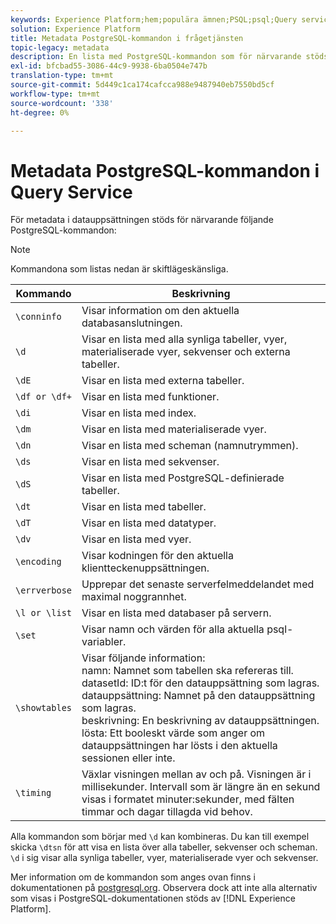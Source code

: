 ```yaml
---
keywords: Experience Platform;hem;populära ämnen;PSQL;psql;Query service;query service;metadata;commands;metadata commands;metadata commands;
solution: Experience Platform
title: Metadata PostgreSQL-kommandon i frågetjänsten
topic-legacy: metadata
description: En lista med PostgreSQL-kommandon som för närvarande stöds för att hämta metadata i Adobe Experience Platform Query Service.
exl-id: bfcbad55-3086-44c9-9938-6ba0504e747b
translation-type: tm+mt
source-git-commit: 5d449c1ca174cafcca988e9487940eb7550bd5cf
workflow-type: tm+mt
source-wordcount: '338'
ht-degree: 0%

---
```


# Metadata PostgreSQL-kommandon i Query Service

För metadata i datauppsättningen stöds för närvarande följande PostgreSQL-kommandon:

>[!NOTE]
>
>Kommandona som listas nedan är skiftlägeskänsliga.

| Kommando | Beskrivning |
|------- | ------------|
| `\conninfo` | Visar information om den aktuella databasanslutningen. |
| `\d` | Visar en lista med alla synliga tabeller, vyer, materialiserade vyer, sekvenser och externa tabeller. |
| `\dE` | Visar en lista med externa tabeller. |
| `\df or \df+` | Visar en lista med funktioner. |
| `\di` | Visar en lista med index. |
| `\dm` | Visar en lista med materialiserade vyer. |
| `\dn` | Visar en lista med scheman (namnutrymmen). |
| `\ds` | Visar en lista med sekvenser. |
| `\dS` | Visar en lista med PostgreSQL-definierade tabeller. |
| `\dt` | Visar en lista med tabeller. |
| `\dT` | Visar en lista med datatyper. |
| `\dv` | Visar en lista med vyer. |
| `\encoding` | Visar kodningen för den aktuella klientteckenuppsättningen. |
| `\errverbose` | Upprepar det senaste serverfelmeddelandet med maximal noggrannhet. |
| `\l or \list` | Visar en lista med databaser på servern. |
| `\set` | Visar namn och värden för alla aktuella psql-variabler. |
| `\showtables` | Visar följande information: <br>namn: Namnet som tabellen ska refereras till.<br>datasetId: ID:t för den datauppsättning som lagras.<br>datauppsättning: Namnet på den datauppsättning som lagras.<br>beskrivning: En beskrivning av datauppsättningen.<br>lösta: Ett booleskt värde som anger om datauppsättningen har lösts i den aktuella sessionen eller inte. |
| `\timing` | Växlar visningen mellan av och på. Visningen är i millisekunder. Intervall som är längre än en sekund visas i formatet minuter:sekunder, med fälten timmar och dagar tillagda vid behov. |

Alla kommandon som börjar med `\d` kan kombineras. Du kan till exempel skicka `\dtsn` för att visa en lista över alla tabeller, sekvenser och scheman. `\d` i sig visar alla synliga tabeller, vyer, materialiserade vyer och sekvenser.

Mer information om de kommandon som anges ovan finns i dokumentationen på [postgresql.org](https://www.postgresql.org/docs/10/app-psql.html). Observera dock att inte alla alternativ som visas i PostgreSQL-dokumentationen stöds av [!DNL Experience Platform].
